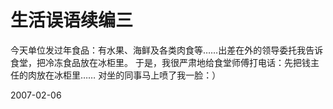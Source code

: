 # 生活误语续编三

今天单位发过年食品：有水果、海鲜及各类肉食等……出差在外的领导委托我告诉食堂，把冷冻食品放在冰柜里。
于是，我很严肃地给食堂师傅打电话：先把钱主任的肉放在冰柜里……
对坐的同事马上喷了我一脸：）

2007-02-06